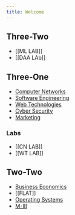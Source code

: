```yaml
---
title: Welcome
---
```

## Three-Two
- [[ML LAB]]
- [[DAA LAb]]
## Three-One
- [Computer Networks](CN)
- [Software Engineering](SE)
- [Web Technologies](WT)
- [Cyber Security](ICS)
- [Marketing](MMR)
### Labs
- [[CN LAB]]
- [[WT LAB]]
## Two-Two
- [Business Economics](BE)
- [[FLAT]]
- [Operating Systems](OS)
- [M-III](MSF)